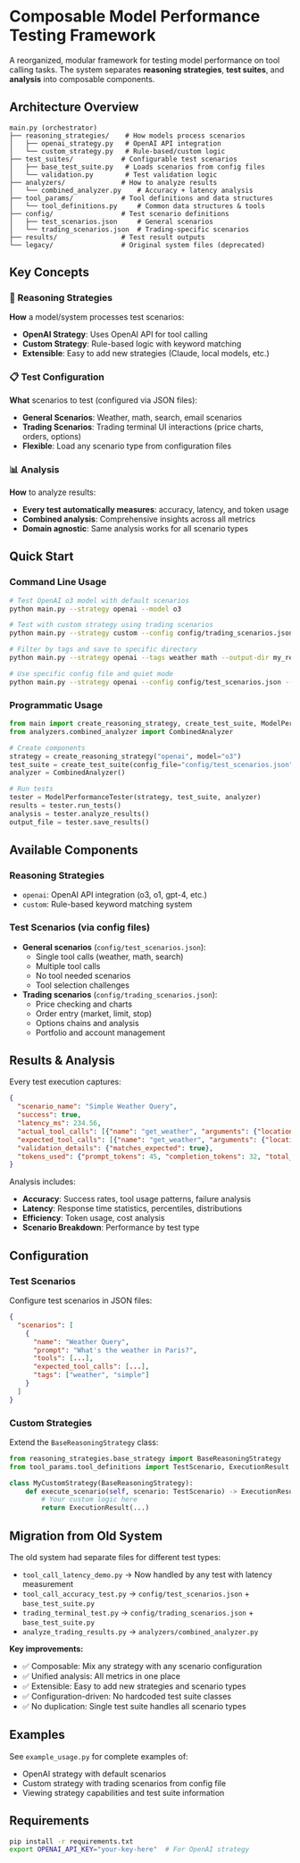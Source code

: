# Composable Model Performance Testing Framework

A reorganized, modular framework for testing model performance on tool calling tasks. The system separates **reasoning strategies**, **test suites**, and **analysis** into composable components.

## Architecture Overview

```
main.py (orchestrator)
├── reasoning_strategies/    # How models process scenarios
│   ├── openai_strategy.py   # OpenAI API integration
│   └── custom_strategy.py   # Rule-based/custom logic
├── test_suites/            # Configurable test scenarios
│   ├── base_test_suite.py   # Loads scenarios from config files
│   └── validation.py        # Test validation logic
├── analyzers/              # How to analyze results
│   └── combined_analyzer.py    # Accuracy + latency analysis
├── tool_params/            # Tool definitions and data structures
│   └── tool_definitions.py     # Common data structures & tools
├── config/                 # Test scenario definitions
│   ├── test_scenarios.json     # General scenarios
│   └── trading_scenarios.json  # Trading-specific scenarios
├── results/                # Test result outputs
└── legacy/                 # Original system files (deprecated)
```

## Key Concepts

### 🧠 Reasoning Strategies
**How** a model/system processes test scenarios:
- **OpenAI Strategy**: Uses OpenAI API for tool calling
- **Custom Strategy**: Rule-based logic with keyword matching
- **Extensible**: Easy to add new strategies (Claude, local models, etc.)

### 📋 Test Configuration  
**What** scenarios to test (configured via JSON files):
- **General Scenarios**: Weather, math, search, email scenarios
- **Trading Scenarios**: Trading terminal UI interactions (price charts, orders, options)
- **Flexible**: Load any scenario type from configuration files

### 📊 Analysis
**How** to analyze results:
- **Every test automatically measures**: accuracy, latency, and token usage
- **Combined analysis**: Comprehensive insights across all metrics
- **Domain agnostic**: Same analysis works for all scenario types

## Quick Start

### Command Line Usage

```bash
# Test OpenAI o3 model with default scenarios
python main.py --strategy openai --model o3

# Test with custom strategy using trading scenarios  
python main.py --strategy custom --config config/trading_scenarios.json

# Filter by tags and save to specific directory
python main.py --strategy openai --tags weather math --output-dir my_results

# Use specific config file and quiet mode
python main.py --strategy openai --config config/test_scenarios.json --quiet
```

### Programmatic Usage

```python
from main import create_reasoning_strategy, create_test_suite, ModelPerformanceTester
from analyzers.combined_analyzer import CombinedAnalyzer

# Create components
strategy = create_reasoning_strategy("openai", model="o3")
test_suite = create_test_suite(config_file="config/test_scenarios.json", tags=["weather", "math"])
analyzer = CombinedAnalyzer()

# Run tests
tester = ModelPerformanceTester(strategy, test_suite, analyzer)
results = tester.run_tests()
analysis = tester.analyze_results()
output_file = tester.save_results()
```

## Available Components

### Reasoning Strategies
- `openai`: OpenAI API integration (o3, o1, gpt-4, etc.)
- `custom`: Rule-based keyword matching system

### Test Scenarios (via config files)
- **General scenarios** (`config/test_scenarios.json`):
  - Single tool calls (weather, math, search)
  - Multiple tool calls 
  - No tool needed scenarios
  - Tool selection challenges
- **Trading scenarios** (`config/trading_scenarios.json`):
  - Price checking and charts
  - Order entry (market, limit, stop)
  - Options chains and analysis
  - Portfolio and account management

## Results & Analysis

Every test execution captures:

```json
{
  "scenario_name": "Simple Weather Query",
  "success": true,
  "latency_ms": 234.56,
  "actual_tool_calls": [{"name": "get_weather", "arguments": {"location": "San Francisco, CA"}}],
  "expected_tool_calls": [{"name": "get_weather", "arguments": {"location": "San Francisco, CA"}}],
  "validation_details": {"matches_expected": true},
  "tokens_used": {"prompt_tokens": 45, "completion_tokens": 32, "total_tokens": 77}
}
```

Analysis includes:
- **Accuracy**: Success rates, tool usage patterns, failure analysis
- **Latency**: Response time statistics, percentiles, distributions  
- **Efficiency**: Token usage, cost analysis
- **Scenario Breakdown**: Performance by test type

## Configuration

### Test Scenarios
Configure test scenarios in JSON files:

```json
{
  "scenarios": [
    {
      "name": "Weather Query",
      "prompt": "What's the weather in Paris?",
      "tools": [...],
      "expected_tool_calls": [...],
      "tags": ["weather", "simple"]
    }
  ]
}
```

### Custom Strategies
Extend the `BaseReasoningStrategy` class:

```python
from reasoning_strategies.base_strategy import BaseReasoningStrategy
from tool_params.tool_definitions import TestScenario, ExecutionResult

class MyCustomStrategy(BaseReasoningStrategy):
    def execute_scenario(self, scenario: TestScenario) -> ExecutionResult:
        # Your custom logic here
        return ExecutionResult(...)
```

## Migration from Old System

The old system had separate files for different test types:
- `tool_call_latency_demo.py` → Now handled by any test with latency measurement
- `tool_call_accuracy_test.py` → `config/test_scenarios.json` + `base_test_suite.py`  
- `trading_terminal_test.py` → `config/trading_scenarios.json` + `base_test_suite.py`
- `analyze_trading_results.py` → `analyzers/combined_analyzer.py`

**Key improvements:**
- ✅ Composable: Mix any strategy with any scenario configuration
- ✅ Unified analysis: All metrics in one place
- ✅ Extensible: Easy to add new strategies and scenario types
- ✅ Configuration-driven: No hardcoded test suite classes
- ✅ No duplication: Single test suite handles all scenario types

## Examples

See `example_usage.py` for complete examples of:
- OpenAI strategy with default scenarios
- Custom strategy with trading scenarios from config file
- Viewing strategy capabilities and test suite information

## Requirements

```bash
pip install -r requirements.txt
export OPENAI_API_KEY="your-key-here"  # For OpenAI strategy
``` 
